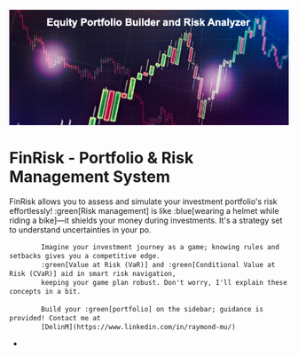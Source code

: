 ![cover_photo](./readmefile/Cover.png)

# FinRisk - Portfolio & Risk Management System
FinRisk allows you to  assess and simulate your investment portfolio's risk effortlessly! :green[Risk management] is like
:blue[wearing a helmet while riding a bike]—it shields your money during investments. 
It's a strategy set to understand uncertainties in your po.

            Imagine your investment journey as a game; knowing rules and setbacks gives you a competitive edge. 
            :green[Value at Risk (VaR)] and :green[Conditional Value at Risk (CVaR)] aid in smart risk navigation, 
            keeping your game plan robust. Don't worry, I'll explain these concepts in a bit.
            
            Build your :green[portfolio] on the sidebar; guidance is provided! Contact me at 
            [DelinM](https://www.linkedin.com/in/raymond-mu/)

*